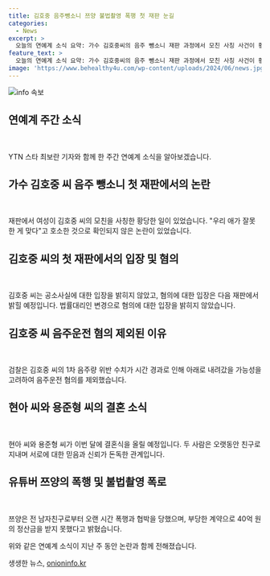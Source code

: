 ```yaml
---
title: 김호중 음주뺑소니 쯔양 불법촬영 폭행 첫 재판 눈길
categories:
  - News
excerpt: >
  오늘의 연예계 소식 요약: 가수 김호중씨의 음주 뺑소니 재판 과정에서 모친 사칭 사건이 황당한 논란을 일으키고, 현아씨와 용준형씨가 10월11일 결혼식을 올릴 예정이며, 유명 유튜버 쯔양이 전 남자친구로부터 폭행과 불법촬영을 당한 사실을 고백하며 논란에 휩싸였습니다. 해당 사건으로 인해 법적인 과정을 거치던 중 A씨의 사망으로 사건이 종결됐습니다.
feature_text: >
  오늘의 연예계 소식 요약: 가수 김호중씨의 음주 뺑소니 재판 과정에서 모친 사칭 사건이 황당한 논란을 일으키고, 현아씨와 용준형씨가 10월11일 결혼식을 올릴 예정이며, 유명 유튜버 쯔양이 전 남자친구로부터 폭행과 불법촬영을 당한 사실을 고백하며 논란에 휩싸였습니다. 해당 사건으로 인해 법적인 과정을 거치던 중 A씨의 사망으로 사건이 종결됐습니다.
image: 'https://www.behealthy4u.com/wp-content/uploads/2024/06/news.jpg'
---
```


<p><img src="https://www.behealthy4u.com/wp-content/uploads/2024/06/news.jpg" alt="info 속보" /></p>

<h2 data-ke-size="size26"><b>연예계 주간 소식</b></h2>

<p data-ke-size="size16">&nbsp;</p>

<p>YTN 스타 최보란 기자와 함께 한 주간 연예계 소식을 알아보겠습니다.</p>

<h2 data-ke-size="size26"><b>가수 김호중 씨 음주 뺑소니 첫 재판에서의 논란</b></h2>

<p data-ke-size="size16">&nbsp;</p>

<p>재판에서 여성이 김호중 씨의 모친을 사칭한 황당한 일이 있었습니다. "우리 애가 잘못한 게 맞다"고 호소한 것으로 확인되지 않은 논란이 있었습니다.</p>

<h2 data-ke-size="size26"><b>김호중 씨의 첫 재판에서의 입장 및 혐의</b></h2>

<p data-ke-size="size16">&nbsp;</p>

<p>김호중 씨는 공소사실에 대한 입장을 밝히지 않았고, 혐의에 대한 입장은 다음 재판에서 밝힐 예정입니다. 법률대리인 변경으로 혐의에 대한 입장을 밝히지 않았습니다.</p>

<h2 data-ke-size="size26"><b>김호중 씨 음주운전 혐의 제외된 이유</b></h2>

<p data-ke-size="size16">&nbsp;</p>

<p>검찰은 김호중 씨의 1차 음주량 위반 수치가 시간 경과로 인해 아래로 내려갔을 가능성을 고려하여 음주운전 혐의를 제외했습니다.</p>

<h2 data-ke-size="size26"><b>현아 씨와 용준형 씨의 결혼 소식</b></h2>

<p data-ke-size="size16">&nbsp;</p>

<p>현아 씨와 용준형 씨가 이번 달에 결혼식을 올릴 예정입니다. 두 사람은 오랫동안 친구로 지내며 서로에 대한 믿음과 신뢰가 돈독한 관계입니다.</p>

<h2 data-ke-size="size26"><b>유튜버 쯔양의 폭행 및 불법촬영 폭로</b></h2>

<p data-ke-size="size16">&nbsp;</p>

<p>쯔양은 전 남자친구로부터 오랜 시간 폭행과 협박을 당했으며, 부당한 계약으로 40억 원의 정산금을 받지 못했다고 밝혔습니다.</p>

<p>위와 같은 연예계 소식이 지난 주 동안 논란과 함께 전해졌습니다.</p>
생생한 뉴스, <a href="https://onioninfo.kr" rel="dofollow">onioninfo.kr</a>


